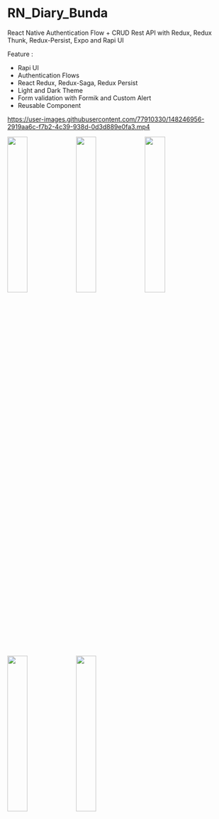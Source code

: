 ﻿# RN_Diary_Bunda
 
 React Native Authentication Flow + CRUD Rest API with Redux, Redux Thunk, Redux-Persist, Expo and Rapi UI

Feature :
- Rapi UI 
- Authentication Flows
- React Redux, Redux-Saga, Redux Persist
- Light and Dark Theme
- Form validation with Formik and Custom Alert
- Reusable Component

https://user-images.githubusercontent.com/77910330/148246956-2919aa6c-f7b2-4c39-938d-0d3d889e0fa3.mp4


<img src="https://user-images.githubusercontent.com/77910330/148246385-b16fee18-aeca-4a00-95b8-fb27197f18d5.jpg" width="30%"></img> <img src="https://user-images.githubusercontent.com/77910330/148246392-34f808dc-1aa9-4316-b179-667ef1c72bcf.jpg" width="30%"></img> <img src="https://user-images.githubusercontent.com/77910330/148246396-1f2af20d-6f2c-4574-8e5e-6b9aa8e7adc7.png" width="30%"></img> <img src="https://user-images.githubusercontent.com/77910330/148246402-2797ba13-fdc3-4345-a704-0ac4fd204fb2.png" width="30%"></img> <img src="https://user-images.githubusercontent.com/77910330/148246406-80e0182d-3740-4577-a004-da624dbb051b.png" width="30%"></img> 
